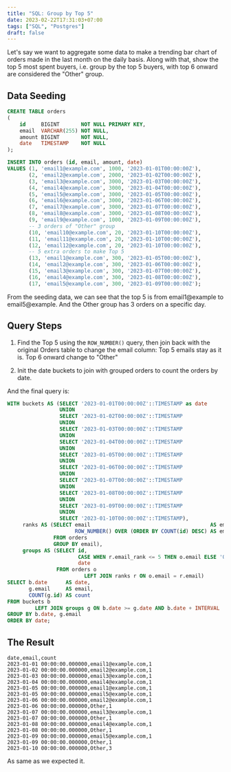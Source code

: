 ```yaml
---
title: "SQL: Group by Top 5"
date: 2023-02-22T17:31:03+07:00
tags: ["SQL", "Postgres"]
draft: false
---
```


Let's say we want to aggregate some data to make a trending bar chart of
orders made in the last month on the daily basis. Along with that, show the
top 5 most spent buyers, i.e. group by the top 5 buyers, with top 6 onward are
considered the "Other" group.

## Data Seeding

```sql
CREATE TABLE orders
(
    id     BIGINT       NOT NULL PRIMARY KEY,
    email  VARCHAR(255) NOT NULL,
    amount BIGINT       NOT NULL,
    date   TIMESTAMP    NOT NULL
);

INSERT INTO orders (id, email, amount, date)
VALUES (1, 'email1@example.com', 1000, '2023-01-01T00:00:00Z'),
       (2, 'email2@example.com', 2000, '2023-01-02T00:00:00Z'),
       (3, 'email3@example.com', 3000, '2023-01-03T00:00:00Z'),
       (4, 'email4@example.com', 3000, '2023-01-04T00:00:00Z'),
       (5, 'email5@example.com', 3000, '2023-01-05T00:00:00Z'),
       (6, 'email6@example.com', 3000, '2023-01-06T00:00:00Z'),
       (7, 'email7@example.com', 3000, '2023-01-07T00:00:00Z'),
       (8, 'email8@example.com', 3000, '2023-01-08T00:00:00Z'),
       (9, 'email9@example.com', 1000, '2023-01-09T00:00:00Z'),
       -- 3 orders of "Other" group
       (10, 'email10@example.com', 20, '2023-01-10T00:00:00Z'),
       (11, 'email11@example.com', 20, '2023-01-10T00:00:00Z'),
       (12, 'email12@example.com', 20, '2023-01-10T00:00:00Z'),
       -- 5 extra orders to make Top 5
       (13, 'email1@example.com', 300, '2023-01-05T00:00:00Z'),
       (14, 'email2@example.com', 300, '2023-01-06T00:00:00Z'),
       (15, 'email3@example.com', 300, '2023-01-07T00:00:00Z'),
       (16, 'email4@example.com', 300, '2023-01-08T00:00:00Z'),
       (17, 'email5@example.com', 300, '2023-01-09T00:00:00Z');
```

From the seeding data, we can see that the top 5 is from email1@example to
email5@example. And the Other group has 3 orders on a specific day.

## Query Steps

1. Find the Top 5 using the `ROW_NUMBER()` query, then join back with the
   original Orders table to change the email column: Top 5 emails stay as it
   is. Top 6 onward change to "Other"

2. Init the date buckets to join with grouped orders to count the orders by
   date.

And the final query is:

```sql
WITH buckets AS (SELECT '2023-01-01T00:00:00Z'::TIMESTAMP as date
                 UNION
                 SELECT '2023-01-02T00:00:00Z'::TIMESTAMP
                 UNION
                 SELECT '2023-01-03T00:00:00Z'::TIMESTAMP
                 UNION
                 SELECT '2023-01-04T00:00:00Z'::TIMESTAMP
                 UNION
                 SELECT '2023-01-05T00:00:00Z'::TIMESTAMP
                 UNION
                 SELECT '2023-01-06T00:00:00Z'::TIMESTAMP
                 UNION
                 SELECT '2023-01-07T00:00:00Z'::TIMESTAMP
                 UNION
                 SELECT '2023-01-08T00:00:00Z'::TIMESTAMP
                 UNION
                 SELECT '2023-01-09T00:00:00Z'::TIMESTAMP
                 UNION
                 SELECT '2023-01-10T00:00:00Z'::TIMESTAMP),
     ranks AS (SELECT email                                       AS email,
                      ROW_NUMBER() OVER (ORDER BY COUNT(id) DESC) AS email_rank
               FROM orders
               GROUP BY email),
     groups AS (SELECT id,
                       CASE WHEN r.email_rank <= 5 THEN o.email ELSE 'Other' END AS email,
                       date
                FROM orders o
                         LEFT JOIN ranks r ON o.email = r.email)
SELECT b.date      AS date,
       g.email     AS email,
       COUNT(g.id) AS count
FROM buckets b
         LEFT JOIN groups g ON b.date >= g.date AND b.date + INTERVAL '-1 day' < g.date
GROUP BY b.date, g.email
ORDER BY date;
```

## The Result

```
date,email,count
2023-01-01 00:00:00.000000,email1@example.com,1
2023-01-02 00:00:00.000000,email2@example.com,1
2023-01-03 00:00:00.000000,email3@example.com,1
2023-01-04 00:00:00.000000,email4@example.com,1
2023-01-05 00:00:00.000000,email1@example.com,1
2023-01-05 00:00:00.000000,email5@example.com,1
2023-01-06 00:00:00.000000,email2@example.com,1
2023-01-06 00:00:00.000000,Other,1
2023-01-07 00:00:00.000000,email3@example.com,1
2023-01-07 00:00:00.000000,Other,1
2023-01-08 00:00:00.000000,email4@example.com,1
2023-01-08 00:00:00.000000,Other,1
2023-01-09 00:00:00.000000,email5@example.com,1
2023-01-09 00:00:00.000000,Other,1
2023-01-10 00:00:00.000000,Other,3
```

As same as we expected it.
